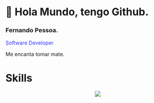 # :wave: Hola Mundo, tengo Github.
### Fernando Pessoa.  
<p style="color:#33f;">Software Developer</p>    
Me encanta tomar mate.

# Skills
<div align="center">
   <a href="https://skillicons.dev">
    <img src="https://skillicons.dev/icons?i=html,css,js,git,mysql,react,sass,tailwind,vite,php,bootstrap,astro,linux,laravel" />
  </a>
</div>

